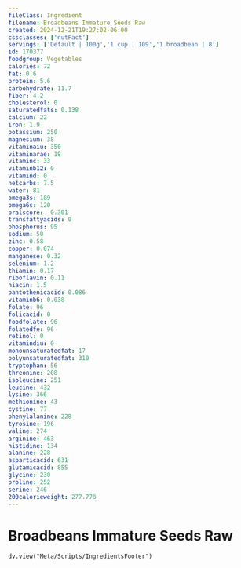 ```yaml
---
fileClass: Ingredient
filename: Broadbeans Immature Seeds Raw
created: 2024-12-21T19:27:02-06:00
cssclasses: ['nutFact']
servings: ['Default | 100g','1 cup | 109','1 broadbean | 8']
id: 170377
foodgroup: Vegetables
calories: 72
fat: 0.6
protein: 5.6
carbohydrate: 11.7
fiber: 4.2
cholesterol: 0
saturatedfats: 0.138
calcium: 22
iron: 1.9
potassium: 250
magnesium: 38
vitaminaiu: 350
vitaminarae: 18
vitaminc: 33
vitaminb12: 0
vitamind: 0
netcarbs: 7.5
water: 81
omega3s: 189
omega6s: 120
pralscore: -0.301
transfattyacids: 0
phosphorus: 95
sodium: 50
zinc: 0.58
copper: 0.074
manganese: 0.32
selenium: 1.2
thiamin: 0.17
riboflavin: 0.11
niacin: 1.5
pantothenicacid: 0.086
vitaminb6: 0.038
folate: 96
folicacid: 0
foodfolate: 96
folatedfe: 96
retinol: 0
vitamindiu: 0
monounsaturatedfat: 17
polyunsaturatedfat: 310
tryptophan: 56
threonine: 208
isoleucine: 251
leucine: 432
lysine: 366
methionine: 43
cystine: 77
phenylalanine: 228
tyrosine: 196
valine: 274
arginine: 463
histidine: 134
alanine: 228
asparticacid: 631
glutamicacid: 855
glycine: 230
proline: 252
serine: 246
200calorieweight: 277.778
---
```


# Broadbeans Immature Seeds Raw

```dataviewjs
dv.view("Meta/Scripts/IngredientsFooter")
```